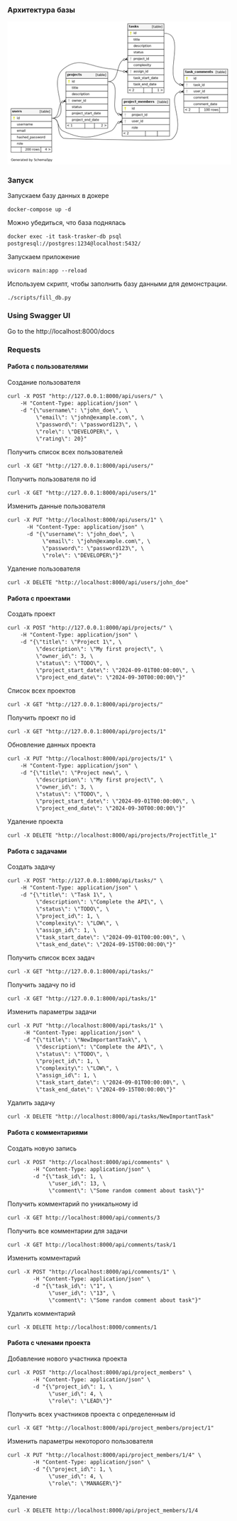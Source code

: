 ### Архитектура базы

![Архитектура базы](/images/relationships.real.large.png)

### Запуск
Запускаем базу данных в докере
```
docker-compose up -d
```
Можно убедиться, что база поднялась
```
docker exec -it task-trasker-db psql postgresql://postgres:1234@localhost:5432/
```

Запускаем приложение
```
uvicorn main:app --reload
```

Используем скрипт, чтобы заполнить базу данными для демонстрации.
```
./scripts/fill_db.py
```

### Using Swagger UI
Go to the http://localhost:8000/docs

### Requests


#### Работа с пользователями

Создание пользователя
```
curl -X POST "http://127.0.0.1:8000/api/users/" \
    -H "Content-Type: application/json" \
    -d "{\"username\": \"john_doe\", \
         \"email\": \"john@example.com\", \
         \"password\": \"password123\", \
         \"role\": \"DEVELOPER\", \
         \"rating\": 20}"
```
Получить список всех пользователей
```
curl -X GET "http://127.0.0.1:8000/api/users/"
```
Получить пользователя по id
```
curl -X GET "http://127.0.0.1:8000/api/users/1"
```
Изменить данные пользователя
```
curl -X PUT "http://localhost:8000/api/users/1" \
      -H "Content-Type: application/json" \
      -d "{\"username\": \"john_doe\", \
           \"email\": \"john@example.com\", \
           \"password\": \"password123\", \
           \"role\": \"DEVELOPER\"}"
```
Удаление пользователя
```
curl -X DELETE "http://localhost:8000/api/users/john_doe" 
```

#### Работа с проектами

Создать проект
```
curl -X POST "http://127.0.0.1:8000/api/projects/" \
    -H "Content-Type: application/json" \
    -d "{\"title\": \"Project 1\", \
         \"description\": \"My first project\", \
         \"owner_id\": 3, \
         \"status\": \"TODO\", \
         \"project_start_date\": \"2024-09-01T00:00:00\", \
         \"project_end_date\": \"2024-09-30T00:00:00\"}"
```
Список всех проектов
```
curl -X GET "http://127.0.0.1:8000/api/projects/"
```
Получить проект по id
```
curl -X GET "http://127.0.0.1:8000/api/projects/1"
```
Обновление данных проекта
```
curl -X PUT "http://localhost:8000/api/projects/1" \
    -H "Content-Type: application/json" \
    -d "{\"title\": \"Project new\", \
         \"description\": \"My first project\", \
         \"owner_id\": 3, \
         \"status\": \"TODO\", \
         \"project_start_date\": \"2024-09-01T00:00:00\", \
         \"project_end_date\": \"2024-09-30T00:00:00\"}"
```
Удаление проекта
```
curl -X DELETE "http://localhost:8000/api/projects/ProjectTitle_1"
```

#### Работа с задачами

Создать задачу
```
curl -X POST "http://127.0.0.1:8000/api/tasks/" \
    -H "Content-Type: application/json" \
    -d "{\"title\": \"Task 1\", \
         \"description\": \"Complete the API\", \
         \"status\": \"TODO\", \
         \"project_id\": 1, \
         \"complexity\": \"LOW\", \
         \"assign_id\": 1, \
         \"task_start_date\": \"2024-09-01T00:00:00\", \
         \"task_end_date\": \"2024-09-15T00:00:00\"}"
```
Получить список всех задач
```
curl -X GET "http://127.0.0.1:8000/api/tasks/"
```
Получить задачу по id
```
curl -X GET "http://127.0.0.1:8000/api/tasks/1"
```
Изменить параметры задачи
```
curl -X PUT "http://localhost:8000/api/tasks/1" \
     -H "Content-Type: application/json" \
     -d "{\"title\": \"NewImportantTask\", \
         \"description\": \"Complete the API\", \
         \"status\": \"TODO\", \
         \"project_id\": 1, \
         \"complexity\": \"LOW\", \
         \"assign_id\": 1, \
         \"task_start_date\": \"2024-09-01T00:00:00\", \
         \"task_end_date\": \"2024-09-15T00:00:00\"}"
```
Удалить задачу
```
curl -X DELETE "http://localhost:8000/api/tasks/NewImportantTask"
```

#### Работа с комментариями

Создать новую запись
```
curl -X POST "http://localhost:8000/api/comments" \
        -H "Content-Type: application/json" \
        -d "{\"task_id\": 1, \
             \"user_id\": 13, \
             \"comment\": \"Some random comment about task\"}"
```
Получить комментарий по уникальному id
```
curl -X GET http://localhost:8000/api/comments/3
```
Получить все комментарии для задачи
```
curl -X GET http://localhost:8000/api/comments/task/1
```
Изменить комментарий
```
curl -X POST "http://localhost:8000/api/comments/1" \
        -H "Content-Type: application/json" \
        -d "{\"task_id\": \"1", \
             \"user_id\": \"13", \
             \"comment\": \"Some random comment about task"}"
```
Удалить комментарий
```
curl -X DELETE http://localhost:8000/comments/1
```

#### Работа с членами проекта

Добавление нового участника проекта
```
curl -X POST "http://localhost:8000/api/project_members" \
        -H "Content-Type: application/json" \
        -d "{\"project_id\": 1, \
             \"user_id\": 4, \
             \"role\": \"LEAD\"}"
```
Получить всех участников проекта с определенным id
```
curl -X GET "http://localhost:8000/api/project_members/project/1"
```
Изменить параметры некоторого пользователя
```
curl -X PUT "http://localhost:8000/api/project_members/1/4" \
        -H "Content-Type: application/json" \
        -d "{\"project_id\": 1, \
             \"user_id\": 4, \
             \"role\": \"MANAGER\"}"
```
Удаление
```
curl -X DELETE http://localhost:8000/api/project_members/1/4
```